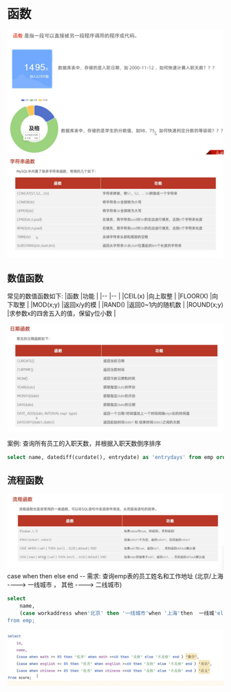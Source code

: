 # 函数
![](fun_files/1.jpg)
![](fun_files/2.jpg)

## 数值函数
常见的数值函数如下:
|函数				|功能																|
|--					|--																	|
|CEIL(x)		|向上取整														|
|FLOOR(X)		|向下取整														|
|MOD(x;y)		|返回x/y的模												|
|RAND()			|返回0~1内的随机数									|
|ROUND(x;y)	|求参数x的四舍五入的值，保留y位小数	|

![](fun_files/4.jpg)

案例:  查询所有员工的入职天数，并根据入职天数倒序排序
```SQL
select name, datediff(curdate(), entrydate) as 'entrydays' from emp order by entrydays desc;
```
## 流程函数
![](fun_files/3.jpg)
 case when then else end
-- 需求: 查询emp表的员工姓名和工作地址 (北京/上海 ----> 一线城市 ， 其他 ----> 二线城市)
```SQL
select
	name,
	(case workaddress when'北京' then '一线城市'when '上海'then  一线城'else'二线城市'end ) as'工作地址'
from emp;
```

![](fun_files/5.jpg)